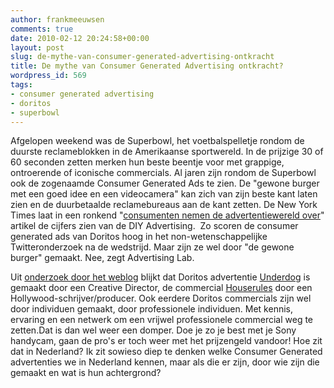 ```yaml
---
author: frankmeeuwsen
comments: true
date: 2010-02-12 20:24:58+00:00
layout: post
slug: de-mythe-van-consumer-generated-advertising-ontkracht
title: De mythe van Consumer Generated Advertising ontkracht?
wordpress_id: 569
tags:
- consumer generated advertising
- doritos
- superbowl
---
```


Afgelopen weekend was de Superbowl, het voetbalspelletje rondom de duurste reclameblokken in de Amerikaanse sportwereld. In de prijzige 30 of 60 seconden zetten merken hun beste beentje voor met grappige, ontroerende of iconische commercials. Al jaren zijn rondom de Superbowl ook de zogenaamde Consumer Generated Ads te zien. De "gewone burger met een goed idee en een videocamera" kan zich van zijn beste kant laten zien en de duurbetaalde reclamebureaus aan de kant zetten. De New York Times laat in een ronkend "[consumenten nemen de advertentiewereld over](http://www.nytimes.com/2010/02/09/business/media/09adco.html)" artikel de cijfers zien van de DIY Advertising.  Zo scoren de consumer generated ads van Doritos hoog in het non-wetenschappelijke Twitteronderzoek na de wedstrijd. Maar zijn ze wel door "de gewone burger" gemaakt. Nee, zegt Advertising Lab.

Uit [onderzoek door het weblog](http://adverlab.blogspot.com/2010/02/busted-another-consumer-generated-ad.html) blijkt dat Doritos advertentie [Underdog](http://www.youtube.com/watch?v=T8Jli-2pcgM) is gemaakt door een Creative Director, de commercial [Houserules](http://www.youtube.com/watch?v=r0EVSP_6XZA) door een Hollywood-schrijver/producer. Ook eerdere Doritos commercials zijn wel door individuen gemaakt, door professionele individuen. Met kennis, ervaring en een netwerk om een vrijwel professionele commercial weg te zetten.Dat is dan wel weer een domper. Doe je zo je best met je Sony handycam, gaan de pro's er toch weer met het prijzengeld vandoor! Hoe zit dat in Nederland? Ik zit sowieso diep te denken welke Consumer Generated advertenties we in Nederland kennen, maar als die er zijn, door wie zijn die gemaakt en wat is hun achtergrond?
